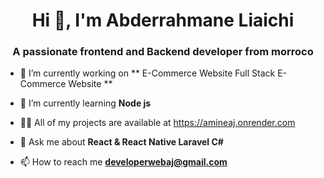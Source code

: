 <h1 align="center" class="heading-element" dir="auto">Hi 👋, I'm Abderrahmane Liaichi</h1>
<h3 align="center" class="heading-element" dir="auto">A passionate frontend and Backend developer from morroco</h3>
<ul dir="auto">
<li>
<p dir="auto">🔭 I’m currently working on **  E-Commerce Website  Full Stack E-Commerce Website **</p>
</li>
<li>
<p dir="auto">🌱 I’m currently learning <strong>Node js</strong></p>
</li>
<li>
<p dir="auto">👨&zwj;💻 All of my projects are available at <a href="https://amineaj.onrender.com" rel="nofollow">https://amineaj.onrender.com</a></p>
</li>
<li>
<p dir="auto">💬 Ask me about <strong>React &amp; React Native Laravel C#</strong></p>
</li>
<li>
<p dir="auto">📫 How to reach me <strong><a href="mailto:developerwebaj@gmail.com">developerwebaj@gmail.com</a></strong></p>
</li>
</ul>
